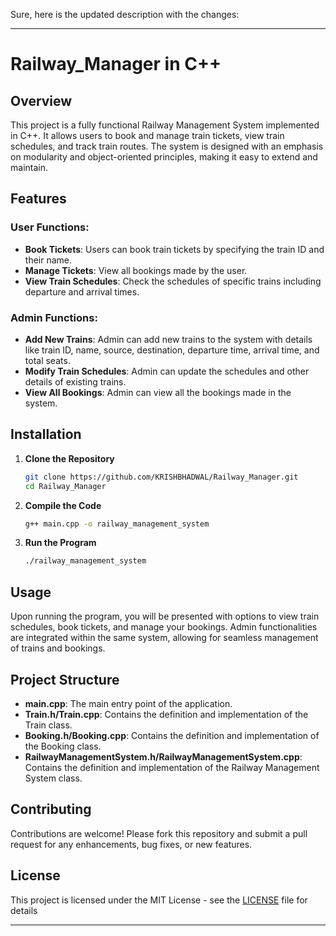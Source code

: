 Sure, here is the updated description with the changes:

---

# Railway_Manager in C++

## Overview

This project is a fully functional Railway Management System implemented in C++. It allows users to book and manage train tickets, view train schedules, and track train routes. The system is designed with an emphasis on modularity and object-oriented principles, making it easy to extend and maintain.

## Features

### User Functions:
- **Book Tickets**: Users can book train tickets by specifying the train ID and their name.
- **Manage Tickets**: View all bookings made by the user.
- **View Train Schedules**: Check the schedules of specific trains including departure and arrival times.

### Admin Functions:
- **Add New Trains**: Admin can add new trains to the system with details like train ID, name, source, destination, departure time, arrival time, and total seats.
- **Modify Train Schedules**: Admin can update the schedules and other details of existing trains.
- **View All Bookings**: Admin can view all the bookings made in the system.

## Installation

1. **Clone the Repository**
   ```sh
   git clone https://github.com/KRISHBHADWAL/Railway_Manager.git
   cd Railway_Manager
   ```

2. **Compile the Code**
   ```sh
   g++ main.cpp -o railway_management_system
   ```

3. **Run the Program**
   ```sh
   ./railway_management_system
   ```

## Usage

Upon running the program, you will be presented with options to view train schedules, book tickets, and manage your bookings. Admin functionalities are integrated within the same system, allowing for seamless management of trains and bookings.

## Project Structure

- **main.cpp**: The main entry point of the application.
- **Train.h/Train.cpp**: Contains the definition and implementation of the Train class.
- **Booking.h/Booking.cpp**: Contains the definition and implementation of the Booking class.
- **RailwayManagementSystem.h/RailwayManagementSystem.cpp**: Contains the definition and implementation of the Railway Management System class.

## Contributing

Contributions are welcome! Please fork this repository and submit a pull request for any enhancements, bug fixes, or new features.

## License

This project is licensed under the MIT License - see the [LICENSE](LICENSE) file for details

---
